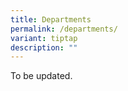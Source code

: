```yaml
---
title: Departments
permalink: /departments/
variant: tiptap
description: ""
---
```

<p>To be updated.</p>
